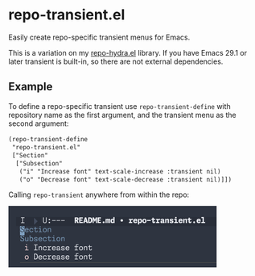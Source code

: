 # repo-transient.el
Easily create repo-specific transient menus for Emacs.

This is a variation on my [repo-hydra.el](https://github.com/licht1stein/repo-hydra.el) library. If you have Emacs 29.1 or later transient is built-in, so there are not external dependencies.

## Example
To define a repo-specific transient use `repo-transient-define` with repository name as the first argument, and the transient menu as the second argument:
```elisp
(repo-transient-define
 "repo-transient.el"
 ["Section"
  ["Subsection"
   ("i" "Increase font" text-scale-increase :transient nil)
   ("o" "Decrease font" text-scale-decrease :transient nil)]])
 ```

Calling `repo-transient` anywhere from within the repo:

![](./img/example-1.png)
